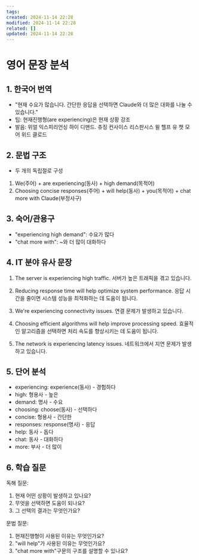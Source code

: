 ```yaml
---
tags: 
created: 2024-11-14 22:28
modified: 2024-11-14 22:28
related: []
updated: 2024-11-14 22:28
---
```

# 영어 문장 분석

## 1. 한국어 번역
- "현재 수요가 많습니다. 간단한 응답을 선택하면 Claude와 더 많은 대화를 나눌 수 있습니다."
- 팁: 현재진행형(are experiencing)은 현재 상황 강조
- 발음: 위얼 익스피리언싱 하이 디맨드. 츄징 컨사이스 리스판시스 윌 헬프 유 챗 모어 위드 클로드

## 2. 문법 구조
- 두 개의 독립절로 구성
1) We(주어) + are experiencing(동사) + high demand(목적어)
2) Choosing concise responses(주어) + will help(동사) + you(목적어) + chat more with Claude(부정사구)

## 3. 숙어/관용구
- "experiencing high demand": 수요가 많다
- "chat more with": ~와 더 많이 대화하다

## 4. IT 분야 유사 문장
1. The server is experiencing high traffic.
   서버가 높은 트래픽을 겪고 있습니다.

2. Reducing response time will help optimize system performance.
   응답 시간을 줄이면 시스템 성능을 최적화하는 데 도움이 됩니다.

3. We're experiencing connectivity issues.
   연결 문제가 발생하고 있습니다.

4. Choosing efficient algorithms will help improve processing speed.
   효율적인 알고리즘을 선택하면 처리 속도를 향상시키는 데 도움이 됩니다.

5. The network is experiencing latency issues.
   네트워크에서 지연 문제가 발생하고 있습니다.

## 5. 단어 분석
- experiencing: experience(동사) - 경험하다
- high: 형용사 - 높은
- demand: 명사 - 수요
- choosing: choose(동사) - 선택하다
- concise: 형용사 - 간단한
- responses: response(명사) - 응답
- help: 동사 - 돕다
- chat: 동사 - 대화하다
- more: 부사 - 더 많이

## 6. 학습 질문
독해 질문:
1. 현재 어떤 상황이 발생하고 있나요?
2. 무엇을 선택하면 도움이 되나요?
3. 그 선택의 결과는 무엇인가요?

문법 질문:
1. 현재진행형이 사용된 이유는 무엇인가요?
2. "will help"가 사용된 이유는 무엇인가요?
3. "chat more with"구문의 구조를 설명할 수 있나요?
